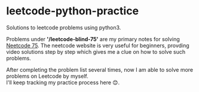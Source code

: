 # leetcode-python-practice
Solutions to leetcode problems using python3.

Problems under **'/leetcode-blind-75'** are my primary notes for solving [Neetcode 75](https://neetcode.io/). The neetcode website is very useful for beginners, provding video solutions step by step which gives me a clue on how to solve such problems. 

After completing the problem list several times, now I am able to solve more problems on Leetcode by myself.<br/>
I'll keep tracking my practice process here 😊.
